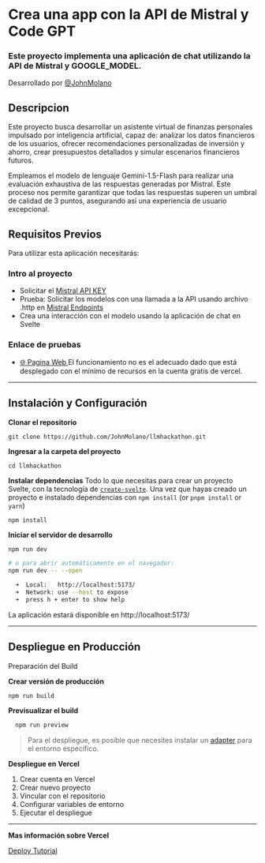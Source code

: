 # Crea una app con la API de Mistral y Code GPT

### Este proyecto implementa una aplicación de chat utilizando la API de Mistral y GOOGLE_MODEL.
Desarrollado por [@JohnMolano](https://www.linkedin.com/in/john-molano/)

## Descripcion
Este proyecto busca desarrollar un asistente virtual de finanzas personales impulsado por inteligencia artificial, capaz de: analizar los datos financieros de los usuarios, ofrecer recomendaciones personalizadas de inversión y ahorro, crear presupuestos detallados y simular escenarios financieros futuros.

Empleamos el modelo de lenguaje Gemini-1.5-Flash para realizar una evaluación exhaustiva de las respuestas generadas por Mistral. Este proceso nos permite garantizar que todas las respuestas superen un umbral de calidad de 3 puntos, asegurando así una experiencia de usuario excepcional.


## Requisitos Previos

Para utilizar esta aplicación necesitarás:

### Intro al proyecto
- Solicitar el [Mistral API KEY](https://console.mistral.ai/api-keys/)
- Prueba: Solicitar los modelos con una llamada a la API usando archivo .http en [Mistral Endpoints](https://docs.mistral.ai/api/#tag/models)
- Crea una interacción con el modelo usando la aplicación de chat en Svelte


### Enlace de pruebas

- [🌐 Pagina Web ](https://jm-finanzas.vercel.app/) El funcionamiento no es el adecuado dado que está desplegado con el mínimo de recursos en la cuenta gratis de vercel. 


---

## Instalación y Configuración

**Clonar el repositorio**

`git clone https://github.com/JohnMolano/llmhackathon.git`

**Ingresar a la carpeta del proyecto**

`cd llmhackathon`


**Instalar dependencias**
Todo lo que necesitas para crear un proyecto Svelte, con la tecnología de [`create-svelte`](https://github.com/sveltejs/kit/tree/main/packages/create-svelte).
Una vez que hayas creado un proyecto e instalado dependencias con `npm install` (or `pnpm install` or `yarn`)

`npm install`


**Iniciar el servidor de desarrollo**

```bash
npm run dev

# o para abrir automáticamente en el navegador:
npm run dev -- --open
```

``` bash
  ➜  Local:   http://localhost:5173/
  ➜  Network: use --host to expose
  ➜  press h + enter to show help
```

La aplicación estará disponible en http://localhost:5173/

---

## Despliegue en Producción

Preparación del Build

**Crear versión de producción**

```bash
npm run build
```

**Previsualizar el build**
``` bash
  npm run preview
```

> Para el despliegue, es posible que necesites instalar un [adapter](https://svelte.dev/docs/kit/adapters) para el entorno específico.


**Despliegue en Vercel**

1. Crear cuenta en Vercel
2. Crear nuevo proyecto
3. Vincular con el repositorio
4. Configurar variables de entorno
5. Ejecutar el despliegue

---
**Mas información sobre Vercel**

[Deploy Tutorial](https://vercel.com/docs/deployments/overview)
